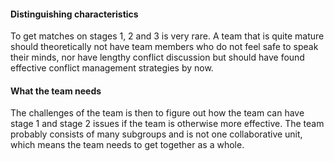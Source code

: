 #### Distinguishing characteristics
To get matches on stages 1, 2 and 3 is very rare. A team that is quite mature should theoretically not have team members who do not feel safe to speak their minds, nor have lengthy conflict discussion but should have found effective conflict management strategies by now.

#### What the team needs
The challenges of the team is then to figure out how the team can have stage 1 and stage 2 issues if the team is otherwise more effective. The team probably consists of many subgroups and is not one collaborative unit, which means the team needs to get together as a whole.

